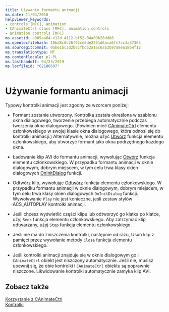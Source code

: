 ```yaml
---
title: Używanie formantu animacji
ms.date: 11/04/2016
helpviewer_keywords:
- controls [MFC], animation
- CAnimateCtrl class [MFC], animation controls
- animation controls [MFC]
ms.assetid: a009a464-e12d-4112-bf52-04a09b28dd88
ms.openlocfilehash: 10bd8c0c26f92ce5de2261d6aca6fc7cc3a37365
ms.sourcegitcommit: 0ab61bc3d2b6cfbd52a16c6ab2b97a8ea1864f12
ms.translationtype: MT
ms.contentlocale: pl-PL
ms.lasthandoff: 04/23/2019
ms.locfileid: "62180507"
---
```

# <a name="using-an-animation-control"></a>Używanie formantu animacji

Typowy kontrolki animacji jest zgodny ze wzorcem poniżej:

- Formant zostanie utworzony. Kontrolka została określona w szablonu okna dialogowego, tworzenie przebiega automatycznie podczas tworzenia okna dialogowego. (Powinien mieć [CAnimateCtrl](../mfc/reference/canimatectrl-class.md) elementu członkowskiego w swojej klasie okna dialogowego, która odnosi się do kontrolki animacji.) Alternatywnie, można użyć [Utwórz](../mfc/reference/canimatectrl-class.md#create) funkcja elementu członkowskiego, aby utworzyć formant jako okna podrzędnego każdego okna.

- Ładowanie klip AVI do formantu animacji, wywołując [Otwórz](../mfc/reference/canimatectrl-class.md#open) funkcja elementu członkowskiego. W przypadku formantu animacji w oknie dialogowym, dobrym miejscem, w tym celu trwa klasy okien dialogowych [OnInitDialog](../mfc/reference/cdialog-class.md#oninitdialog) funkcji.

- Odtwórz klip, wywołując [Odtwórz](../mfc/reference/canimatectrl-class.md#play) funkcja elementu członkowskiego. W przypadku formantu animacji w oknie dialogowym, dobrym miejscem, w tym celu trwa klasy okien dialogowych `OnInitDialog` funkcji. Wywoływanie `Play` nie jest konieczne, jeśli zestaw stylów ACS_AUTOPLAY kontrolki animacji.

- Jeśli chcesz wyświetlić części klipu lub odtworzyć go klatka po klatce, użyj `Seek` funkcja elementu członkowskiego. Aby zatrzymać klip odtwarzany, użyj `Stop` funkcja elementu członkowskiego.

- Jeśli nie ma do zniszczenia kontrolki, następnie od razu, Usuń klip z pamięci przez wywołanie metody `Close` funkcja elementu członkowskiego.

- Jeśli kontrolki animacji znajduje się w oknie dialogowym go i `CAnimateCtrl` obiekt jest niszczony automatycznie. Jeśli nie, musisz upewnij się, że obie kontrolki i `CAnimateCtrl` obiektu są poprawnie niszczone. Likwidowanie kontrolki automatycznie zamyka klip AVI.

## <a name="see-also"></a>Zobacz także

[Korzystanie z CAnimateCtrl](../mfc/using-canimatectrl.md)<br/>
[Kontrolki](../mfc/controls-mfc.md)
